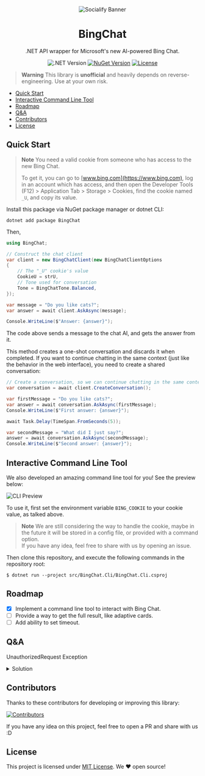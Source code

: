 ﻿<div align="center">

![Socialify Banner](https://socialify.git.ci/b1acksoil/BingChat/image?font=Inter&language=1&logo=https%3A%2F%2Fupload.wikimedia.org%2Fwikipedia%2Fcommons%2F9%2F9c%2FBing_Fluent_Logo.svg&name=1&owner=1&pattern=Circuit%20Board&theme=Auto&description=1)

# BingChat

.NET API wrapper for Microsoft's new AI-powered Bing Chat.

![.NET Version](https://img.shields.io/badge/.NET-6-blue)
[![NuGet Version](https://img.shields.io/nuget/v/BingChat?label=NuGet)](https://www.nuget.org/packages/BingChat)
[![License](https://img.shields.io/badge/License-MIT-brightgreen)](./LICENSE)

</div>

> **Warning**
> This library is **unofficial** and heavily depends on reverse-engineering. Use at your own risk.

- [Quick Start](#quick-start)
- [Interactive Command Line Tool](#interactive-command-line-tool)
- [Roadmap](#roadmap)
- [Q&A](#qa)
- [Contributors](#contributors)
- [License](#license)

## Quick Start

> **Note**
> You need a valid cookie from someone who has access to the new Bing Chat.
>
> To get it, you can go to [www.bing.com](https://www.bing.com), log in an account which has access, and then open the
> Developer Tools (F12) > Application Tab > Storage > Cookies, find the cookie named `_U`, and
> copy its value.

Install this package via NuGet package manager or dotnet CLI:

```
dotnet add package BingChat 
```

Then,

```csharp
using BingChat;

// Construct the chat client
var client = new BingChatClient(new BingChatClientOptions
{
    // The "_U" cookie's value
    CookieU = strU,
    // Tone used for conversation
    Tone = BingChatTone.Balanced,
});

var message = "Do you like cats?";
var answer = await client.AskAsync(message);

Console.WriteLine($"Answer: {answer}");
```

The code above sends a message to the chat AI, and gets the answer from it.

This method creates a one-shot conversation and discards it when completed.
If you want to continue chatting in the same context (just like the behavior in the web interface), you need to create a
shared conversation:

```csharp
// Create a conversation, so we can continue chatting in the same context.
var conversation = await client.CreateConversation();

var firstMessage = "Do you like cats?";
var answer = await conversation.AskAsync(firstMessage);
Console.WriteLine($"First answer: {answer}");

await Task.Delay(TimeSpan.FromSeconds(5));

var secondMessage = "What did I just say?";
answer = await conversation.AskAsync(secondMessage);
Console.WriteLine($"Second answer: {answer}");
```

## Interactive Command Line Tool

We also developed an amazing command line tool for you! See the preview below:

![CLI Preview](./assets/cli-screenshot.png)

To use it, first set the environment variable `BING_COOKIE` to your cookie value, as talked above.

> **Note**
> We are still considering the way to handle the cookie, maybe in the future it will be stored in a config file, or
> provided with a command option.  
> If you have any idea, feel free to share with us by opening an issue.

Then clone this repository, and execute the following commands in the repository root:

```shell
$ dotnet run --project src/BingChat.Cli/BingChat.Cli.csproj
```

## Roadmap

- [x] Implement a command line tool to interact with Bing Chat.
- [ ] Provide a way to get the full result, like adaptive cards.
- [ ] Add ability to set timeout.

## Q&A

UnauthorizedRequest Exception

<details>
<summary>Solution</summary>

There are multiple reasons. You may follow these steps to handle the problem.

1. Refresh the webpage, confirm that the '_U' value is up to date and copied correctly, and retry.
2. If you are using a proxy (VPN), try setting the global proxy, and retry. The code is as follows:

    ```csharp
    HttpClient.DefaultProxy = new WebProxy("127.0.0.1:8807"); //Your proxy address and port
    ```

3. Find another cookie named 'KievRPSSecAuth', set its value, and retry. The code is as follows:

    ```csharp
    var client = new BingChatClient(new BingChatClientOptions {
        // The "_U" cookie's value
        CookieU = strU,
        // The "KievRPSSecAuth" cookie's value
        CookieKievRPSSecAuth = strKievRPSSecAuth,
    });
    ```

4. Open the browser menu > Extensions. Search for 'Cookie Editor' and install it.
   Go to Bing Chat webpage and export all cookies to to a local file in JSON format.
   Set file path value as follows (The "_U" and "KievRPSSecAuth" value are not needed at this time):

    ```csharp
    var client = new BingChatClient(new BingChatClientOptions {
        // The exported cookie file path
        CookieFilePath = strFilePath,
    });
    ```

</details>

## Contributors

Thanks to these contributors for developing or improving this library:

[![Contributors](https://contrib.rocks/image?repo=b1acksoil/BingChat)](https://github.com/b1acksoil/BingChat/graphs/contributors)

If you have any idea on this project, feel free to open a PR and share with us :D

## License

This project is licensed under [MIT License](./LICENSE). We ❤ open source!
